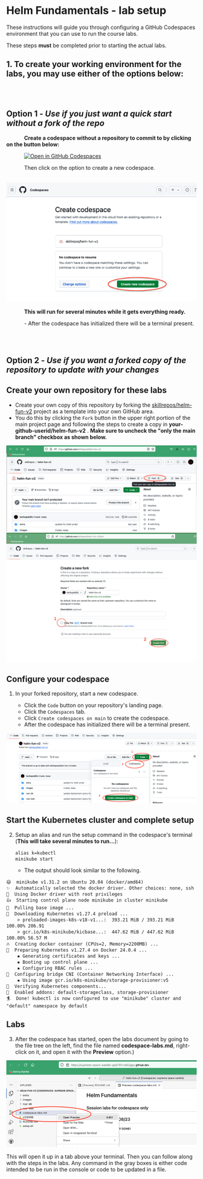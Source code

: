 # Helm Fundamentals - lab setup

These instructions will guide you through configuring a GitHub Codespaces environment that you can use to run the course labs.

These steps **must** be completed prior to starting the actual labs.

## 1. To create your working environment for the labs, you may **use either of the options below:** 
<br/><br/>
## Option 1 - _Use if you just want a quick start without a fork of the repo_

&nbsp;&nbsp;&nbsp;&nbsp;&nbsp;&nbsp;&nbsp;&nbsp;&nbsp;&nbsp;&nbsp;&nbsp;**Create a codespace without a repository to commit to by clicking on the button below:**

&nbsp;&nbsp;&nbsp;&nbsp;&nbsp;&nbsp;&nbsp;&nbsp;&nbsp;&nbsp;&nbsp;&nbsp;[![Open in GitHub Codespaces](https://github.com/codespaces/badge.svg)](https://codespaces.new/skillrepos/helm-fun-v2?quickstart=1)

&nbsp;&nbsp;&nbsp;&nbsp;&nbsp;&nbsp;&nbsp;&nbsp;&nbsp;&nbsp;&nbsp;&nbsp;Then click on the option to create a new codespace.

&nbsp;&nbsp;&nbsp;&nbsp;&nbsp;&nbsp;&nbsp;&nbsp;&nbsp;&nbsp;&nbsp;&nbsp;![Creating new codespace from button](./images/helmfun20.png?raw=true "Creating new codespace from button")

&nbsp;&nbsp;&nbsp;&nbsp;&nbsp;&nbsp;&nbsp;&nbsp;&nbsp;&nbsp;&nbsp;&nbsp;**This will run for several minutes while it gets everything ready.**
  
&nbsp;&nbsp;&nbsp;&nbsp;&nbsp;&nbsp;&nbsp;&nbsp;&nbsp;&nbsp;&nbsp;&nbsp;- After the codespace has initialized there will be a terminal present.

<br/><br/>

## Option 2 - _Use if you want a forked copy of the repository to update with your changes_


## Create your own repository for these labs

- Create your own copy of this repository by forking the [skillrepos/helm-fun-v2](https://github.com/skillrepos/helm-fun-v2) project as a template into your own GitHub area.
- You do this by clicking the `Fork` button in the upper right portion of the main project page and following the steps to create a copy in **your-github-userid/helm-fun-v2** .  **Make sure to uncheck the "only the main branch" checkbox as shown below.**

![Forking repository](./images/helmfun1.png?raw=true "Forking the repository")
![Forking repository](./images/helmfun2a.png?raw=true "Forking the repository")

## Configure your codespace

1. In your forked repository, start a new codespace.

    - Click the `Code` button on your repository's landing page.
    - Click the `Codespaces` tab.
    - Click `Create codespaces on main` to create the codespace.
    - After the codespace has initialized there will be a terminal present.

![Starting codespace](./images/helmfun3.png?raw=true "Starting your codespace")


## Start the Kubernetes cluster and complete setup

2. Setup an alias and run the setup command in the codespace's terminal (**This will take several minutes to run...**):

      ```
      alias k=kubectl
      minikube start
      ```

    - The output should look similar to the following.

```console
😄  minikube v1.31.2 on Ubuntu 20.04 (docker/amd64)
✨  Automatically selected the docker driver. Other choices: none, ssh
📌  Using Docker driver with root privileges
👍  Starting control plane node minikube in cluster minikube
🚜  Pulling base image ...
💾  Downloading Kubernetes v1.27.4 preload ...
    > preloaded-images-k8s-v18-v1...:  393.21 MiB / 393.21 MiB  100.00% 206.91 
    > gcr.io/k8s-minikube/kicbase...:  447.62 MiB / 447.62 MiB  100.00% 56.57 M
🔥  Creating docker container (CPUs=2, Memory=2200MB) ...
🐳  Preparing Kubernetes v1.27.4 on Docker 24.0.4 ...
    ▪ Generating certificates and keys ...
    ▪ Booting up control plane ...
    ▪ Configuring RBAC rules ...
🔗  Configuring bridge CNI (Container Networking Interface) ...
    ▪ Using image gcr.io/k8s-minikube/storage-provisioner:v5
🔎  Verifying Kubernetes components...
🌟  Enabled addons: default-storageclass, storage-provisioner
🏄  Done! kubectl is now configured to use "minikube" cluster and "default" namespace by default
```


## Labs

3. After the codespace has started, open the labs document by going to the file tree on the left, find the file named **codespace-labs.md**, right-click on it, and open it with the **Preview** option.)

![Labs doc preview in codespace](./images/helmfun4.png?raw=true "Labs doc preview in codespace")

This will open it up in a tab above your terminal. Then you can follow along with the steps in the labs. 
Any command in the gray boxes is either code intended to be run in the console or code to be updated in a file.
